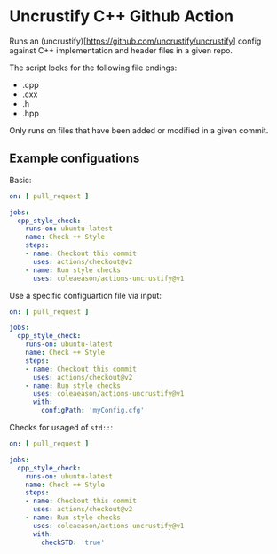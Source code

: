 # Uncrustify C++ Github Action
Runs an (uncrustify)[https://github.com/uncrustify/uncrustify] config against C++ implementation and header files in a given repo. 

The script looks for the following file endings:
* .cpp
* .cxx
* .h
* .hpp

Only runs on files that have been added or modified in a given commit.

## Example configuations

Basic: 
```yml
on: [ pull_request ]

jobs:
  cpp_style_check:
    runs-on: ubuntu-latest
    name: Check ++ Style
    steps:
    - name: Checkout this commit
      uses: actions/checkout@v2
    - name: Run style checks
      uses: coleaeason/actions-uncrustify@v1
```

Use a specific configuartion file via input: 
```yml
on: [ pull_request ]

jobs:
  cpp_style_check:
    runs-on: ubuntu-latest
    name: Check ++ Style
    steps:
    - name: Checkout this commit
      uses: actions/checkout@v2
    - name: Run style checks
      uses: coleaeason/actions-uncrustify@v1
      with: 
        configPath: 'myConfig.cfg'
```

Checks for usaged of `std::`: 
```yml
on: [ pull_request ]

jobs:
  cpp_style_check:
    runs-on: ubuntu-latest
    name: Check ++ Style
    steps:
    - name: Checkout this commit
      uses: actions/checkout@v2
    - name: Run style checks
      uses: coleaeason/actions-uncrustify@v1
      with: 
        checkSTD: 'true'
```